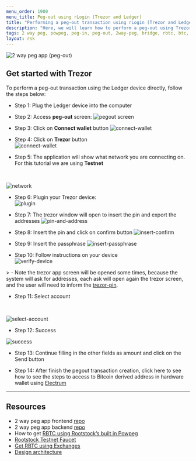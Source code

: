 ```yaml
---
menu_order: 1900
menu_title: Peg-out using rLogin (Trezor and Ledger)
title: "Performing a peg-out transaction using rLogin (Trezor and Ledger)| 2 way peg app Documentation"
description: "Here, we will learn how to perform a peg-out using Trezor."
tags: 2 way peg, powpeg, peg-in, peg-out, 2way-peg, bridge, rbtc, btc, testnet, mainnet, trezor, liquality, leger, guide, setup, integrate, use
layout: rsk
---
```


![2 way peg app (peg-out)](/assets/img/guides/two-way-peg-app/pegout.gif)

## Get started with Trezor

To perform a peg-out transaction using the Ledger device directly, follow the steps below:

* Step 1: Plug the Ledger device into the computer

* Step 2: Access **peg-out** screen:
![pegout screen](/assets/img/guides/two-way-peg-app/using-hd-wallets/acessing-pegout-screen.png)

* Step 3: Click on **Connect wallet** button
![connect-wallet](/assets/img/guides/two-way-peg-app/using-hd-wallets/connect-wallet.png)

* Step 4: Click on **Trezor** button<br/>
![connect-wallet](/assets/img/guides/two-way-peg-app/using-hd-wallets/trezor.png)

* Step 5: The application will show what network you are connecting on. For this tutorial we are using **Testnet** 

<br/>

![network](/assets/img/guides/two-way-peg-app/using-hd-wallets/network.png)

* Step 6: Plugin your Trezor device:<br/>
![plugin](/assets/img/guides/two-way-peg-app/using-hd-wallets/plugin.png)

* Step 7: The trezor window will open to insert the pin and export the addresses
![pin-and-address](/assets/img/guides/two-way-peg-app/using-hd-wallets/pin-and-address.png)

* Step 8: Insert the pin and click on confirm button
![insert-confirm](/assets/img/guides/two-way-peg-app/using-hd-wallets/insert-confirm.png)

* Step 9: Insert the passphrase
![insert-passphrase](/assets/img/guides/two-way-peg-app/using-hd-wallets/pass.png)

* Step 10: Follow instructions on your device <br/>
![verify-device](/assets/img/guides/two-way-peg-app/using-hd-wallets/follow-device.png)

​> - Note the trezor app screen will be opened some times, because the system will ask for addresses, each ask will open again the trezor screen, and the user will need to inform the [trezor-pin](/assets/img/guides/two-way-peg-app/using-hd-wallets/pass.png).

* Step 11: Select account 

<br/>

![select-account](/assets/img/guides/two-way-peg-app/using-hd-wallets/trezor-select-account.png)

* Step 12: Success

![success](/assets/img/guides/two-way-peg-app/using-hd-wallets/trezor-sucess.png)

* Step 13: Continue filling in the other fields as amount and click on the Send button

* Step 14: After finish the pegout transaction creation, click here to see how to see the steps to access to Bitcoin derived address in hardware wallet using [Electrum](/guides/two-way-peg-app/pegout/deriving-electrum)

--- 

## Resources
* 2 way peg app frontend [repo](https://github.com/rsksmart/2wp-app)
* 2 way peg app backend [repo](https://github.com/rsksmart/2wp-api)
* How to get [RBTC using Rootstock’s built in Powpeg](https://developers.rootstock.io/guides/get-crypto-on-rsk/powpeg-btc-rbtc/)
* [Rootstock Testnet Faucet](https://faucet.rootstock.io/)
* [Get RBTC using Exchanges](https://developers.rootstock.io/guides/get-crypto-on-rsk/rbtc-exchanges/)
* [Design architecture](/guides/two-way-peg-app/advanced-operations/design-architecture/)